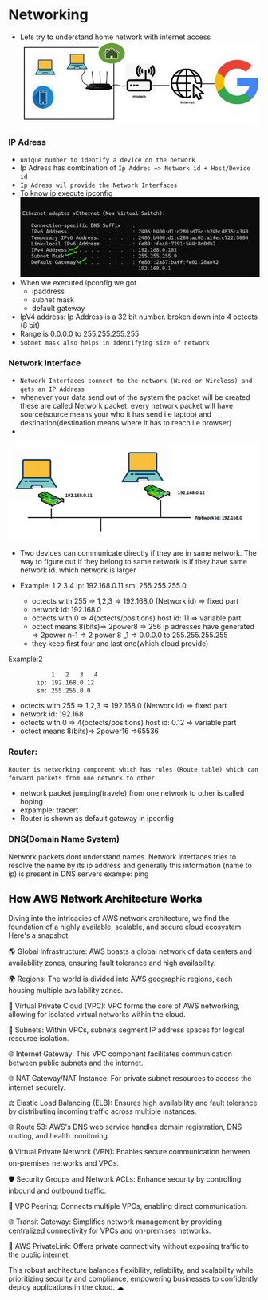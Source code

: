 # Networking

- Lets try to understand home network with internet access
  ![preview](images/awsnet1.jpg)

### IP Adress

- `unique number to identify a device on the network`
- Ip Adress has combination of `Ip Addres => Network id + Host/Device id`
- `Ip Adress wil provide the Network Interfaces`
- To know ip execute ipconfig
  ![preview](images/awsnet2.webp) 
- When we executed ipconfig we got
  - ipaddress
  - subnet mask
  - default gateway
- IpV4 address: Ip Address is a 32 bit number. broken down into 4 octects (8 bit)
- Range is 0.0.0.0 to 255.255.255.255
- `Subnet mask also helps in identifying size of network`
  
### Network Interface

- `Network Interfaces connect to the network (Wired or Wireless) and gets an IP Address`
- whenever your data send out of the system the packet will be created these are called Network packet. every network packet will have source(source means your who it has send i.e laptop) and destination(destination means where it has to reach i.e browser) 
-   
![preview](images/awsnet4.webp)

- Two devices can communicate directly if they are in same network. The way to figure out if they belong to same network is if they have same network id. which network is larger
  

- Example:      1   2   3   4
            ip: 192.168.0.11
            sm: 255.255.255.0
    
  - octects with 255 => 1,2,3 => 192.168.0 (Network id) => fixed part
  - network id: 192.168.0
  - octects with 0 => 4(octects/positions)
      host id: 11 => variable part
  - octect means 8(bits)=> 2power8 => 256 ip adresses have generated => 2power n-1 => 2 power 8 _1 => 0.0.0.0 to 255.255.255.255
  - they keep first four and last one(which cloud provide)
  
Example:2

                1   2   3   4
            ip: 192.168.0.12
            sm: 255.255.0.0

  - octects with 255 => 1,2,3 => 192.168.0 (Network id) => fixed part
  - network id: 192.168
  - octects with 0 => 4(octects/positions)
      host id: 0.12 => variable part
  - octect means 8(bits)=> 2power16 =>65536 
 

### Router:

`Router is networking component which has rules (Route table) which can forward packets from one network to other`
- network packet jumping(travele) from one network to other is called hoping
- expample: tracert <Browser Name>
- Router is shown as default gateway in ipconfig

### DNS(Domain Name System)

Network packets dont understand names.
Network interfaces tries to resolve the name by its ip address and generally this information (name to ip) is present in DNS servers
exampe: ping <Browser Name>



## 𝐇𝐨𝐰 𝐀𝐖𝐒 𝐍𝐞𝐭𝐰𝐨𝐫𝐤 𝐀𝐫𝐜𝐡𝐢𝐭𝐞𝐜𝐭𝐮𝐫𝐞 𝐖𝐨𝐫𝐤𝐬

Diving into the intricacies of AWS network architecture, we find the foundation of a highly available, scalable, and secure cloud ecosystem. Here's a snapshot:

🌎 Global Infrastructure: AWS boasts a global network of data centers and availability zones, ensuring fault tolerance and high availability.

🌍 Regions: The world is divided into AWS geographic regions, each housing multiple availability zones.

🏢 Virtual Private Cloud (VPC): VPC forms the core of AWS networking, allowing for isolated virtual networks within the cloud.

🔵 Subnets: Within VPCs, subnets segment IP address spaces for logical resource isolation.

🌐 Internet Gateway: This VPC component facilitates communication between public subnets and the internet.

🌐 NAT Gateway/NAT Instance: For private subnet resources to access the internet securely.

⚖ Elastic Load Balancing (ELB): Ensures high availability and fault tolerance by distributing incoming traffic across multiple instances.

🌐 Route 53: AWS's DNS web service handles domain registration, DNS routing, and health monitoring.

🔒 Virtual Private Network (VPN): Enables secure communication between on-premises networks and VPCs.

🛡 Security Groups and Network ACLs: Enhance security by controlling inbound and outbound traffic.

🤝 VPC Peering: Connects multiple VPCs, enabling direct communication.

🌐 Transit Gateway: Simplifies network management by providing centralized connectivity for VPCs and on-premises networks.

🔗 AWS PrivateLink: Offers private connectivity without exposing traffic to the public internet.

This robust architecture balances flexibility, reliability, and scalability while prioritizing security and compliance, empowering businesses to confidently deploy applications in the cloud. ☁